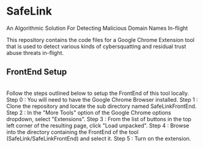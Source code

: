 # SafeLink
An Algorithmic Solution For Detecting Malicious Domain Names In-flight
<br>

This repository contains the code files for a Google Chrome Extension tool that is used to detect various kinds of cybersquatting and residual trust abuse threats in-flight.
<br>

## FrontEnd Setup
<br>
Follow the steps outlined below to setup the FrontEnd of this tool locally.
<br>
Step 0 : You will need to have the Google Chrome Browser installed.  
Step 1 : Clone the repository and locate the sub directory named SafeLinkFrontEnd.  
Step 2 : In the "More Tools" option of the Google Chrome options dropdown, select "Extensions".  
Step 3 : From the list of buttons in the top left corner of the resulting page, click "Load unpacked".  
Step 4 : Browse into the directory containing the FrontEnd of the tool (SafeLink/SafeLinkFrontEnd) and select it.  
Step 5 : Turn on the extension.  
